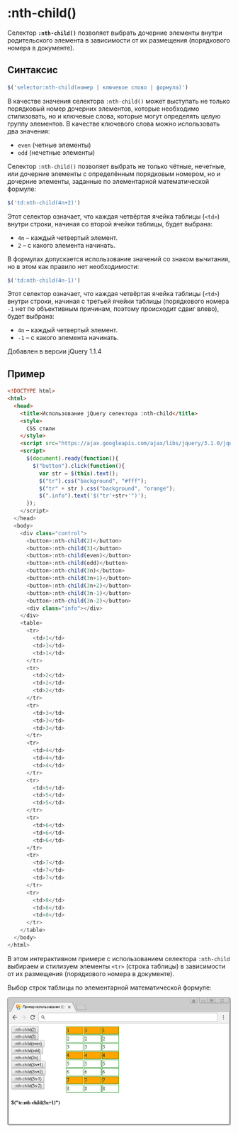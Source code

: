 # :nth-child()

Селектор **`:nth-child()`** позволяет выбрать дочерние элементы внутри родительского элемента в зависимости от их размещения (порядкового номера в документе).

## Синтаксис

```js
$('selector:nth-child(номер | ключевое слово | формула)')
```

В качестве значения селектора `:nth-child()` может выступать не только порядковый номер дочерних элементов, которые необходимо стилизовать, но и ключевые слова, которые могут определять целую группу элементов. В качестве ключевого слова можно использовать два значения:

- `even` (четные элементы)
- `odd` (нечетные элементы)

Селектор `:nth-child()` позволяет выбрать не только чётные, нечетные, или дочерние элементы с определённым порядковым номером, но и дочерние элементы, заданные по элементарной математической формуле:

```js
$('td:nth-child(4n+2)')
```

Этот селектор означает, что каждая четвёртая ячейка таблицы (`<td>`) внутри строки, начиная со второй ячейки таблицы, будет выбрана:

- `4n` – каждый четвертый элемент.
- `2` – с какого элемента начинать.

В формулах допускается использование значений со знаком вычитания, но в этом как правило нет необходимости:

```js
$('td:nth-child(4n-1)')
```

Этот селектор означает, что каждая четвёртая ячейка таблицы (`<td>`) внутри строки, начиная с третьей ячейки таблицы (порядкового номера `-1` нет по объективным причинам, поэтому происходит сдвиг влево), будет выбрана:

- `4n` – каждый четвертый элемент.
- `-1` – с какого элемента начинать.

Добавлен в версии jQuery 1.1.4

## Пример

```html
<!DOCTYPE html>
<html>
  <head>
    <title>Использование jQuery селектора :nth-child</title>
    <style>
      CSS стили
    </style>
    <script src="https://ajax.googleapis.com/ajax/libs/jquery/3.1.0/jquery.min.js"></script>
    <script>
      $(document).ready(function(){
        $("button").click(function(){
          var str = $(this).text();
          $("tr").css("background", "#fff");
          $("tr" + str ).css("background", "orange");
          $(".info").text('$("tr'+str+'")');
      });
    </script>
  </head>
  <body>
    <div class="control">
      <button>:nth-child(2)</button>
      <button>:nth-child(3)</button>
      <button>:nth-child(even)</button>
      <button>:nth-child(odd)</button>
      <button>:nth-child(3n)</button>
      <button>:nth-child(3n+1)</button>
      <button>:nth-child(3n+2)</button>
      <button>:nth-child(3n-1)</button>
      <button>:nth-child(3n-2)</button>
      <div class="info"></div>
    </div>
    <table>
      <tr>
        <td>1</td>
        <td>1</td>
        <td>1</td>
      </tr>
      <tr>
        <td>2</td>
        <td>2</td>
        <td>2</td>
      </tr>
      <tr>
        <td>3</td>
        <td>3</td>
        <td>3</td>
      </tr>
      <tr>
        <td>4</td>
        <td>4</td>
        <td>4</td>
      </tr>
      <tr>
        <td>5</td>
        <td>5</td>
        <td>5</td>
      </tr>
      <tr>
        <td>6</td>
        <td>6</td>
        <td>6</td>
      </tr>
      <tr>
        <td>7</td>
        <td>7</td>
        <td>7</td>
      </tr>
      <tr>
        <td>8</td>
        <td>8</td>
        <td>8</td>
      </tr>
    </table>
  </body>
</html>
```

В этом интерактивном примере с использованием селектора `:nth-child` выбираем и стилизуем элементы `<tr>` (строка таблицы) в зависимости от их размещения (порядкового номера в документе).

Выбор строк таблицы по элементарной математической формуле:

![Интерактивный пример использования jQuery селектора :nth-child.](979.png)
